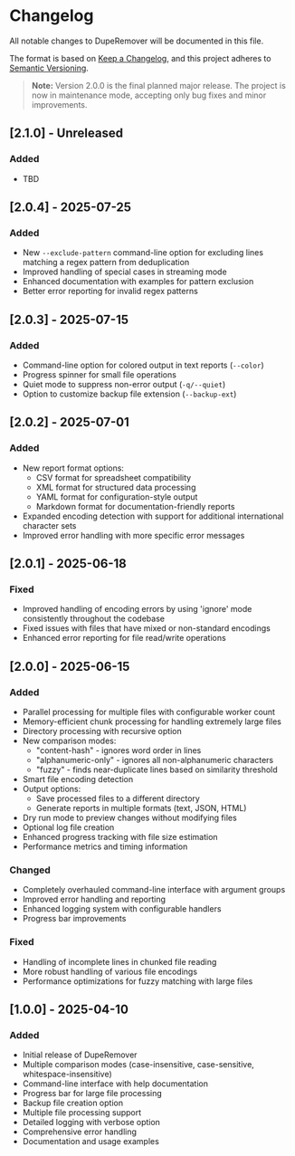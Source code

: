 # Changelog

All notable changes to DupeRemover will be documented in this file.

The format is based on [Keep a Changelog](https://keepachangelog.com/en/1.0.0/),
and this project adheres to [Semantic Versioning](https://semver.org/spec/v2.0.0.html).

> **Note:** Version 2.0.0 is the final planned major release. The project is now in maintenance mode, accepting only bug fixes and minor improvements.

## [2.1.0] - Unreleased

### Added

- TBD

## [2.0.4] - 2025-07-25

### Added

- New `--exclude-pattern` command-line option for excluding lines matching a regex pattern from deduplication
- Improved handling of special cases in streaming mode
- Enhanced documentation with examples for pattern exclusion
- Better error reporting for invalid regex patterns

## [2.0.3] - 2025-07-15

### Added

- Command-line option for colored output in text reports (`--color`)
- Progress spinner for small file operations
- Quiet mode to suppress non-error output (`-q/--quiet`)
- Option to customize backup file extension (`--backup-ext`)

## [2.0.2] - 2025-07-01

### Added

- New report format options:
  - CSV format for spreadsheet compatibility
  - XML format for structured data processing
  - YAML format for configuration-style output
  - Markdown format for documentation-friendly reports
- Expanded encoding detection with support for additional international character sets
- Improved error handling with more specific error messages

## [2.0.1] - 2025-06-18

### Fixed

- Improved handling of encoding errors by using 'ignore' mode consistently throughout the codebase
- Fixed issues with files that have mixed or non-standard encodings
- Enhanced error reporting for file read/write operations

## [2.0.0] - 2025-06-15

### Added

- Parallel processing for multiple files with configurable worker count
- Memory-efficient chunk processing for handling extremely large files
- Directory processing with recursive option
- New comparison modes:
  - "content-hash" - ignores word order in lines
  - "alphanumeric-only" - ignores all non-alphanumeric characters
  - "fuzzy" - finds near-duplicate lines based on similarity threshold
- Smart file encoding detection
- Output options:
  - Save processed files to a different directory
  - Generate reports in multiple formats (text, JSON, HTML)
- Dry run mode to preview changes without modifying files
- Optional log file creation
- Enhanced progress tracking with file size estimation
- Performance metrics and timing information

### Changed

- Completely overhauled command-line interface with argument groups
- Improved error handling and reporting
- Enhanced logging system with configurable handlers
- Progress bar improvements

### Fixed

- Handling of incomplete lines in chunked file reading
- More robust handling of various file encodings
- Performance optimizations for fuzzy matching with large files

## [1.0.0] - 2025-04-10

### Added

- Initial release of DupeRemover
- Multiple comparison modes (case-insensitive, case-sensitive, whitespace-insensitive)
- Command-line interface with help documentation
- Progress bar for large file processing
- Backup file creation option
- Multiple file processing support
- Detailed logging with verbose option
- Comprehensive error handling
- Documentation and usage examples

